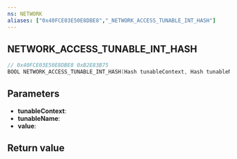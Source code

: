 ```yaml
---
ns: NETWORK
aliases: ["0x40FCE03E50E8DBE8","_NETWORK_ACCESS_TUNABLE_INT_HASH"]
---
```

## NETWORK_ACCESS_TUNABLE_INT_HASH

```c
// 0x40FCE03E50E8DBE8 0xB2E83B75
BOOL NETWORK_ACCESS_TUNABLE_INT_HASH(Hash tunableContext, Hash tunableName, int* value);
```


## Parameters
* **tunableContext**: 
* **tunableName**: 
* **value**: 

## Return value
